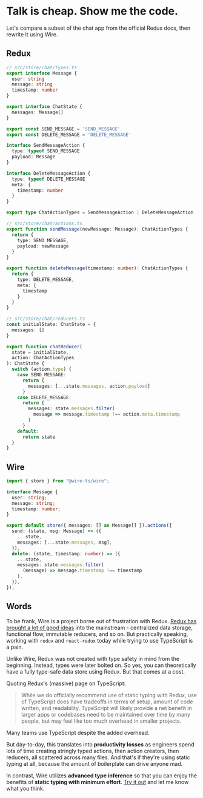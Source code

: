 ---
---

# Talk is cheap. Show me the code.

Let's compare a subset of the chat app from the official Redux docs, then rewrite it using Wire.

## Redux

```ts
// src/store/chat/types.ts
export interface Message {
  user: string
  message: string
  timestamp: number
}

export interface ChatState {
  messages: Message[]
}

export const SEND_MESSAGE = 'SEND_MESSAGE'
export const DELETE_MESSAGE = 'DELETE_MESSAGE'

interface SendMessageAction {
  type: typeof SEND_MESSAGE
  payload: Message
}

interface DeleteMessageAction {
  type: typeof DELETE_MESSAGE
  meta: {
    timestamp: number
  }
}

export type ChatActionTypes = SendMessageAction | DeleteMessageAction

// src/store/chat/actions.ts
export function sendMessage(newMessage: Message): ChatActionTypes {
  return {
    type: SEND_MESSAGE,
    payload: newMessage
  }
}

export function deleteMessage(timestamp: number): ChatActionTypes {
  return {
    type: DELETE_MESSAGE,
    meta: {
      timestamp
    }
  }
}

// src/store/chat/reducers.ts
const initialState: ChatState = {
  messages: []
}

export function chatReducer(
  state = initialState,
  action: ChatActionTypes
): ChatState {
  switch (action.type) {
    case SEND_MESSAGE:
      return {
        messages: [...state.messages, action.payload]
      }
    case DELETE_MESSAGE:
      return {
        messages: state.messages.filter(
          message => message.timestamp !== action.meta.timestamp
        )
      }
    default:
      return state
  }
}
```

## Wire

```ts
import { store } from "@wire-ts/wire";

interface Message {
  user: string;
  message: string;
  timestamp: number;
}

export default store({ messages: [] as Message[] }).actions({
  send: (state, msg: Message) => ({
    ...state,
    messages: [...state.messages, msg],
  }),
  delete: (state, timestamp: number) => ({
    ...state,
    messages: state.messages.filter(
      (message) => message.timestamp !== timestamp
    ),
  }),
});
```

## Words

To be frank, Wire is a project borne out of frustration with Redux. <u>Redux has brought a lot of good ideas</u> into the mainstream - centralized data storage, functional flow, immutable reducers, and so on. But practically speaking, working with `redux` and `react-redux` today while trying to use TypeScript is a pain.


Unlike Wire, Redux was not created with type safety in mind from the beginning. Instead, types were later bolted on. So yes, you can theoretically have a fully type-safe data store using Redux. But that comes at a cost.

Quoting Redux's (massive) page on TypeScript:

> While we do officially recommend use of static typing with Redux, use of TypeScript does have tradeoffs in terms of setup, amount of code written, and readability. TypeScript will likely provide a net benefit in larger apps or codebases need to be maintained over time by many people, but may feel like too much overhead in smaller projects.

Many teams use TypeScript despite the added overhead.

But day-to-day, this translates into **productivity losses** as engineers spend lots of time creating stringly typed actions, then action creators, then reducers, all scattered across many files. And that's if they're using static typing at all, because the amount of boilerplate can drive anyone mad.

In contrast, Wire utilizes **advanced type inference** so that you can enjoy the benefits of **static typing with minimum effort**. [Try it out](/docs) and let me know what you think.
